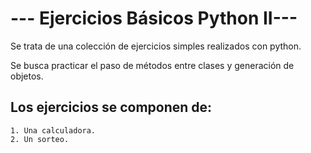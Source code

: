 # --- Ejercicios Básicos Python II---

Se trata de una colección de ejercicios simples realizados con python.

Se busca practicar el paso de métodos entre clases y generación de objetos. 

## Los ejercicios se componen de:

    1. Una calculadora.
    2. Un sorteo.